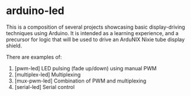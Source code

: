 # arduino-led

This is a composition of several projects showcasing basic display-driving techniques using Arduino. 
It is intended as a learning experience, and a precursor for logic that will be used to drive an 
ArduNIX Nixie tube display shield.

There are examples of:
 1. [pwm-led] LED pulsing (fade up/down) using manual PWM
 2. [multiplex-led] Multiplexing
 3. [mux-pwm-led] Combination of PWM and multiplexing
 4. [serial-led] Serial control
